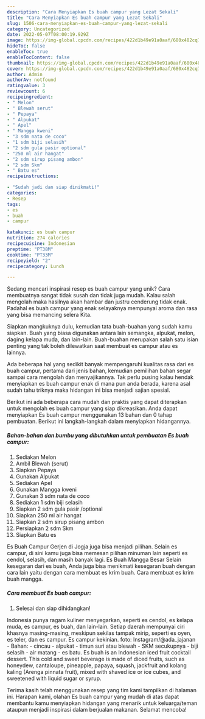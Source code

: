 ```yaml
---
description: "Cara Menyiapkan Es buah campur yang Lezat Sekali"
title: "Cara Menyiapkan Es buah campur yang Lezat Sekali"
slug: 1506-cara-menyiapkan-es-buah-campur-yang-lezat-sekali
category: Uncategorized
date: 2022-05-07T08:00:19.929Z
image: https://img-global.cpcdn.com/recipes/422d1b49e91a0aaf/680x482cq70/es-buah-campur-foto-resep-utama.jpg
hideToc: false
enableToc: true
enableTocContent: false
thumbnail: https://img-global.cpcdn.com/recipes/422d1b49e91a0aaf/680x482cq70/es-buah-campur-foto-resep-utama.jpg
cover: https://img-global.cpcdn.com/recipes/422d1b49e91a0aaf/680x482cq70/es-buah-campur-foto-resep-utama.jpg
author: Admin
authorAv: notfound
ratingvalue: 3
reviewcount: 6
recipeingredient:
- " Melon"
- " Blewah serut"
- " Pepaya"
- " Alpukat"
- " Apel"
- " Mangga kweni"
- "3 sdm nata de coco"
- "1 sdm biji selasih"
- "2 sdm gula pasir optional"
- "250 ml air hangat"
- "2 sdm sirup pisang ambon"
- "2 sdm Skm"
- " Batu es"
recipeinstructions:

- "Sudah jadi dan siap dinikmati!"
categories:
- Resep
tags:
- es
- buah
- campur

katakunci: es buah campur 
nutrition: 274 calories
recipecuisine: Indonesian
preptime: "PT38M"
cooktime: "PT33M"
recipeyield: "2"
recipecategory: Lunch

---
```





Sedang mencari inspirasi resep es buah campur yang unik? Cara membuatnya sangat tidak susah dan tidak juga mudah. Kalau salah mengolah maka hasilnya akan hambar dan justru cenderung tidak enak. Padahal es buah campur yang enak selayaknya mempunyai aroma dan rasa yang bisa memancing selera Kita.





Siapkan mangkuknya dulu, kemudian tata buah-buahan yang sudah kamu siapkan. Buah yang biasa digunakan antara lain semangka, alpukat, melon, daging kelapa muda, dan lain-lain. Buah-buahan merupakan salah satu isian penting yang tak boleh dilewatkan saat membuat es campur atau es lainnya.

Ada beberapa hal yang sedikit banyak mempengaruhi kualitas rasa dari es buah campur, pertama dari jenis bahan, kemudian pemilihan bahan segar sampai cara mengolah dan menyajikannya. Tak perlu pusing kalau hendak menyiapkan es buah campur enak di mana pun anda berada, karena asal sudah tahu triknya maka hidangan ini bisa menjadi sajian spesial.






Berikut ini ada beberapa cara mudah dan praktis yang dapat diterapkan untuk mengolah es buah campur yang siap dikreasikan. Anda dapat menyiapkan Es buah campur menggunakan 13 bahan dan 0 tahap pembuatan. Berikut ini langkah-langkah dalam menyiapkan hidangannya.

<!--inarticleads1-->

##### Bahan-bahan dan bumbu yang dibutuhkan untuk pembuatan Es buah campur:

1. Sediakan  Melon
1. Ambil  Blewah (serut)
1. Siapkan  Pepaya
1. Gunakan  Alpukat
1. Sediakan  Apel
1. Gunakan  Mangga kweni
1. Gunakan 3 sdm nata de coco
1. Sediakan 1 sdm biji selasih
1. Siapkan 2 sdm gula pasir /optional
1. Siapkan 250 ml air hangat
1. Siapkan 2 sdm sirup pisang ambon
1. Persiapkan 2 sdm Skm
1. Siapkan  Batu es


Es Buah Campur Gerjen di Jogja juga bisa menjadi pilihan. Selain es campur, di sini kamu juga bisa memesan pilihan minuman lain seperti es cendol, selasih, dan masih banyak lagi. Es Buah Mangga Besar Selain kesegaran dari es buah, Anda juga bisa menikmati kesegaran buah dengan cara lain yaitu dengan cara membuat es krim buah. Cara membuat es krim buah mangga. 

<!--inarticleads2-->

##### Cara membuat Es buah campur:


1. Selesai dan siap dihidangkan!

Indonesia punya ragam kuliner menyegarkan, seperti es cendol, es kelapa muda, es campur, es buah, dan lain-lain. Setiap daerah mempunyai ciri khasnya masing-masing, meskipun sekilas tampak mirip, seperti es oyen, es teler, dan es campur. Es campur kekinian. foto: Instagram/@ada_jajanan - Bahan: - cincau - alpukat - timun suri atau blewah - SKM secukupnya - biji selasih - air matang - es batu. Es buah is an Indonesian iced fruit cocktail dessert. This cold and sweet beverage is made of diced fruits, such as honeydew, cantaloupe, pineapple, papaya, squash, jackfruit and kolang kaling (Arenga pinnata fruit), mixed with shaved ice or ice cubes, and sweetened with liquid sugar or syrup. 

Terima kasih telah menggunakan resep yang tim kami tampilkan di halaman ini. Harapan kami, olahan Es buah campur yang mudah di atas dapat membantu kamu menyiapkan hidangan yang menarik untuk keluarga/teman ataupun menjadi inspirasi dalam berjualan makanan. Selamat mencoba!
